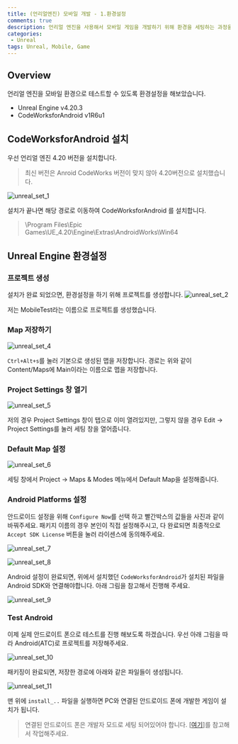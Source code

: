 ```yaml
---
title: (언리얼엔진) 모바일 개발 - 1.환경설정
comments: true
description: 언리얼 엔진을 사용해서 모바일 게임을 개발하기 위해 환경을 세팅하는 과정을 정리해 보았습니다.
categories:
 - Unreal
tags: Unreal, Mobile, Game 
---
```


## Overview

언리얼 엔진을 모바일 환경으로 테스트할 수 있도록 환경설정을 해보았습니다.

- Unreal Engine v4.20.3
- CodeWorksforAndroid v1R6u1

## CodeWorksforAndroid 설치

우선 언리얼 엔진 4.20 버전을 설치합니다. 

> 최신 버전은 Anroid CodeWorks 버전이 맞지 않아 4.20버전으로 설치했습니다.

![unreal_set_1](https://github.com/wkddnjset/wkddnjset.github.io/blob/master/_posts/images/2019-01/unreal_set_1.png?raw=true)

설치가 끝나면 해당 경로로 이동하여 CodeWorksforAndroid 를 설치합니다.

> \Program Files\Epic Games\UE_4.20\Engine\Extras\AndroidWorks\Win64

## Unreal Engine 환경설정

### 프로젝트 생성

설치가 완료 되었으면, 환경설정을 하기 위해 프로젝트를 생성합니다. 
![unreal_set_2](https://github.com/wkddnjset/wkddnjset.github.io/blob/master/_posts/images/2019-01/unreal_set_2.png?raw=true)

저는 MobileTest라는 이름으로 프로젝트를 생성했습니다.

### Map 저장하기

![unreal_set_4](https://github.com/wkddnjset/wkddnjset.github.io/blob/master/_posts/images/2019-01/unreal_set_4.png?raw=true)

`Ctrl+Alt+s`를 눌러 기본으로 생성된 맵을 저장합니다. 경로는 위와 같이 Content/Maps에 Main이라는 이름으로 맵을 저장합니다.

### Project Settings 창 열기

![unreal_set_5](https://github.com/wkddnjset/wkddnjset.github.io/blob/master/_posts/images/2019-01/unreal_set_5.png?raw=true)

저의 경우 Project Settings 창이 탭으로 이미 열려있지만, 그렇지 않을 경우 Edit -> Project Settings를 눌러 세팅 창을 열어줍니다.

### Default Map 설정

![unreal_set_6](https://github.com/wkddnjset/wkddnjset.github.io/blob/master/_posts/images/2019-01/unreal_set_6.png?raw=true)

세팅 창에서 Project -> Maps & Modes 메뉴에서 Default Map을 설정해줍니다.

### Android Platforms 설정


안드로이드 설정을 위해 `Configure Now`를 선택 하고 빨간박스의 값들을 사진과 같이 바꿔주세요. 패키지 이름의 경우 본인이 직접 설정해주시고, 다 완료되면 최종적으로 `Accept SDK License` 버튼을 눌러 라이센스에 동의해주세요.

![unreal_set_7](https://github.com/wkddnjset/wkddnjset.github.io/blob/master/_posts/images/2019-01/unreal_set_7.png?raw=true)

![unreal_set_8](https://github.com/wkddnjset/wkddnjset.github.io/blob/master/_posts/images/2019-01/unreal_set_8.png?raw=true)

Android 설정이 완료되면, 위에서 설치했던 `CodeWorksforAndroid`가 설치된 파일을 Android SDK와 연결해야합니다. 아래 그림을 참고해서 진행해 주세요.

![unreal_set_9](https://github.com/wkddnjset/wkddnjset.github.io/blob/master/_posts/images/2019-01/unreal_set_9.png?raw=true)

### Test Android

이제 실제 안드로이트 폰으로 테스트를 진행 해보도록 하겠습니다. 우선 아래 그림을 따라 Android(ATC)로 프로젝트를 저장해주세요.

![unreal_set_10](https://github.com/wkddnjset/wkddnjset.github.io/blob/master/_posts/images/2019-01/unreal_set_10.png?raw=true)

패키징이 완료되면, 저장한 경로에 아래와 같은 파일들이 생성됩니다.

![unreal_set_11](https://github.com/wkddnjset/wkddnjset.github.io/blob/master/_posts/images/2019-01/unreal_set_11.png?raw=true)

맨 위에 `install_..` 파일을 실행하면 PC와 연결된 안드로이드 폰에 개발한 게임이 설치가 됩니다.

> 연결된 안드로이드 폰은 개발자 모드로 세팅 되어있어야 합니다. [[여기](http://editorizer.tistory.com/224)]를 참고해서 작업해주세요. 